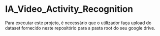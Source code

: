 # IA_Video_Activity_Recognition


Para executar este projeto, é necessário que o utilizador faça upload do dataset fornecido neste repositório para a pasta root do seu google drive.
